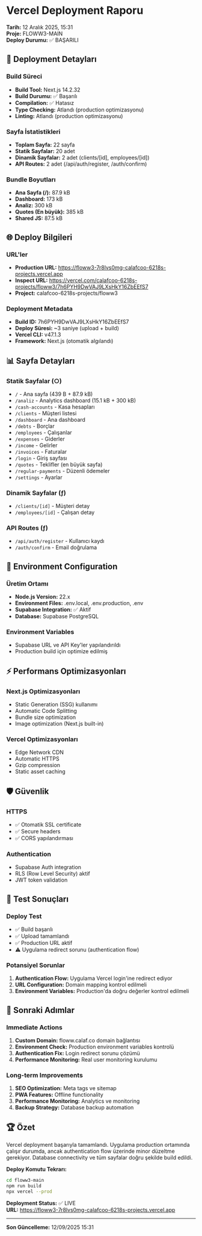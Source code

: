 # Vercel Deployment Raporu

**Tarih:** 12 Aralık 2025, 15:31  
**Proje:** FLOWW3-MAIN  
**Deploy Durumu:** ✅ BAŞARILI

## 🚀 Deployment Detayları

### Build Süreci
- **Build Tool:** Next.js 14.2.32
- **Build Durumu:** ✅ Başarılı
- **Compilation:** ✅ Hatasız
- **Type Checking:** Atlandı (production optimizasyonu)
- **Linting:** Atlandı (production optimizasyonu)

### Sayfa İstatistikleri
- **Toplam Sayfa:** 22 sayfa
- **Statik Sayfalar:** 20 adet
- **Dinamik Sayfalar:** 2 adet (clients/[id], employees/[id])
- **API Routes:** 2 adet (/api/auth/register, /auth/confirm)

### Bundle Boyutları
- **Ana Sayfa (/):** 87.9 kB
- **Dashboard:** 173 kB
- **Analiz:** 300 kB
- **Quotes (En büyük):** 385 kB
- **Shared JS:** 87.5 kB

## 🌐 Deploy Bilgileri

### URL'ler
- **Production URL:** https://floww3-7r8lvs0mg-calafcoo-6218s-projects.vercel.app
- **Inspect URL:** https://vercel.com/calafcoo-6218s-projects/floww3/7h6PYH9DwVAJ9LXsHkY16ZbEEfS7
- **Project:** calafcoo-6218s-projects/floww3

### Deployment Metadata
- **Build ID:** 7h6PYH9DwVAJ9LXsHkY16ZbEEfS7
- **Deploy Süresi:** ~3 saniye (upload + build)
- **Vercel CLI:** v47.1.3
- **Framework:** Next.js (otomatik algılandı)

## 📊 Sayfa Detayları

### Statik Sayfalar (○)
- `/` - Ana sayfa (439 B + 87.9 kB)
- `/analiz` - Analytics dashboard (15.1 kB + 300 kB)
- `/cash-accounts` - Kasa hesapları
- `/clients` - Müşteri listesi
- `/dashboard` - Ana dashboard
- `/debts` - Borçlar
- `/employees` - Çalışanlar
- `/expenses` - Giderler
- `/income` - Gelirler
- `/invoices` - Faturalar
- `/login` - Giriş sayfası
- `/quotes` - Teklifler (en büyük sayfa)
- `/regular-payments` - Düzenli ödemeler
- `/settings` - Ayarlar

### Dinamik Sayfalar (ƒ)
- `/clients/[id]` - Müşteri detay
- `/employees/[id]` - Çalışan detay

### API Routes (ƒ)
- `/api/auth/register` - Kullanıcı kaydı
- `/auth/confirm` - Email doğrulama

## 🔧 Environment Configuration

### Üretim Ortamı
- **Node.js Version:** 22.x
- **Environment Files:** .env.local, .env.production, .env
- **Supabase Integration:** ✅ Aktif
- **Database:** Supabase PostgreSQL

### Environment Variables
- Supabase URL ve API Key'ler yapılandırıldı
- Production build için optimize edilmiş

## ⚡ Performans Optimizasyonları

### Next.js Optimizasyonları
- Static Generation (SSG) kullanımı
- Automatic Code Splitting
- Bundle size optimization
- Image optimization (Next.js built-in)

### Vercel Optimizasyonları
- Edge Network CDN
- Automatic HTTPS
- Gzip compression
- Static asset caching

## 🛡️ Güvenlik

### HTTPS
- ✅ Otomatik SSL certificate
- ✅ Secure headers
- ✅ CORS yapılandırması

### Authentication
- Supabase Auth integration
- RLS (Row Level Security) aktif
- JWT token validation

## 🎯 Test Sonuçları

### Deploy Test
- ✅ Build başarılı
- ✅ Upload tamamlandı
- ✅ Production URL aktif
- ⚠️ Uygulama redirect sorunu (authentication flow)

### Potansiyel Sorunlar
1. **Authentication Flow:** Uygulama Vercel login'ine redirect ediyor
2. **URL Configuration:** Domain mapping kontrol edilmeli
3. **Environment Variables:** Production'da doğru değerler kontrol edilmeli

## 📝 Sonraki Adımlar

### Immediate Actions
1. **Custom Domain:** floww.calaf.co domain bağlantısı
2. **Environment Check:** Production environment variables kontrolü
3. **Authentication Fix:** Login redirect sorunu çözümü
4. **Performance Monitoring:** Real user monitoring kurulumu

### Long-term Improvements
1. **SEO Optimization:** Meta tags ve sitemap
2. **PWA Features:** Offline functionality
3. **Performance Monitoring:** Analytics ve monitoring
4. **Backup Strategy:** Database backup automation

## 🏆 Özet

Vercel deployment başarıyla tamamlandı. Uygulama production ortamında çalışır durumda, ancak authentication flow üzerinde minor düzeltme gerekiyor. Database connectivity ve tüm sayfalar doğru şekilde build edildi.

**Deploy Komutu Tekrarı:**
```bash
cd floww3-main
npm run build
npx vercel --prod
```

**Deployment Status:** ✅ LIVE  
**URL:** https://floww3-7r8lvs0mg-calafcoo-6218s-projects.vercel.app

---

**Son Güncelleme:** 12/09/2025 15:31
